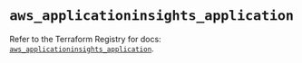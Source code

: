# `aws_applicationinsights_application`

Refer to the Terraform Registry for docs: [`aws_applicationinsights_application`](https://registry.terraform.io/providers/hashicorp/aws/5.52.0/docs/resources/applicationinsights_application).
